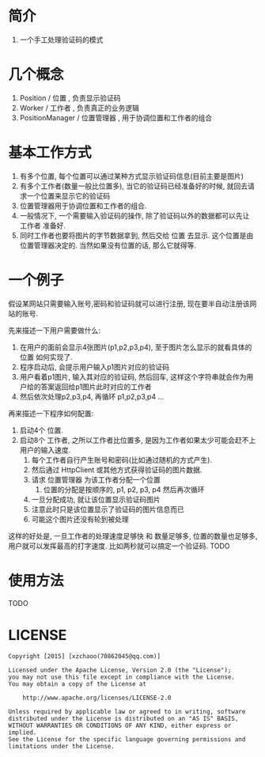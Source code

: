 # 简介 #
1. 一个手工处理验证码的模式

# 几个概念 #
1. Position / 位置 , 负责显示验证码
2. Worker / 工作者 , 负责真正的业务逻辑
3. PositionManager / 位置管理器 , 用于协调位置和工作者的组合

# 基本工作方式 #
1. 有多个位置, 每个位置可以通过某种方式显示验证码信息(目前主要是图片)
2. 有多个工作者(数量一般比位置多), 当它的验证码已经准备好的时候, 就回去请求一个位置来显示它的验证码
3. 位置管理器用于协调位置和工作者的组合.
4. 一般情况下, 一个需要输入验证码的操作, 除了验证码以外的数据都可以先让 工作者 准备好.
5. 同时工作者也要将图片的字节数据拿到, 然后交给 位置 去显示. 这个位置是由位置管理器决定的. 当然如果没有位置的话, 那么它就得等.

# 一个例子 #
假设某网站只需要输入账号,密码和验证码就可以进行注册, 现在要半自动注册该网站的账号.

先来描述一下用户需要做什么:
1. 在用户的面前会显示4张图片(p1,p2,p3,p4), 至于图片怎么显示的就看具体的 位置 如何实现了.
2. 程序启动后, 会提示用户输入p1图片对应的验证码
3. 用户看着p1图片, 输入其对应的验证码, 然后回车, 这样这个字符串就会作为用户给的答案返回给p1图片此时对应的工作者
4. 然后依次处理p2,p3,p4, 再循环 p1,p2,p3,p4 ...

再来描述一下程序如何配置:
1. 启动4个 位置.
2. 启动8个 工作者, 之所以工作者比位置多, 是因为工作者如果太少可能会赶不上用户的输入速度.
	1. 每个工作者自行产生账号和密码(比如通过随机的方式产生).
	2. 然后通过 HttpClient 或其他方式获得验证码的图片数据.
	3. 请求 位置管理器 为该工作者分配一个位置
		1. 位置的分配是按顺序的, p1, p2, p3, p4 然后再次循环
	4. 一旦分配成功, 就让该位置显示验证码图片
	5. 注意此时只是该位置显示了验证码的图片信息而已
	6. 可能这个图片还没有轮到被处理

这样的好处是, 一旦工作者的处理速度足够快 和 数量足够多, 位置的数量也足够多, 用户就可以发挥最高的打字速度. 比如两秒就可以搞定一个验证码.
TODO

# 使用方法 #
TODO


# LICENSE #
```
Copyright [2015] [xzchaoo(70862045@qq.com)]

Licensed under the Apache License, Version 2.0 (the "License");
you may not use this file except in compliance with the License.
You may obtain a copy of the License at

    http://www.apache.org/licenses/LICENSE-2.0

Unless required by applicable law or agreed to in writing, software
distributed under the License is distributed on an "AS IS" BASIS,
WITHOUT WARRANTIES OR CONDITIONS OF ANY KIND, either express or implied.
See the License for the specific language governing permissions and
limitations under the License.
```